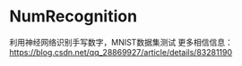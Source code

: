 # NumRecognition
利用神经网络识别手写数字，MNIST数据集测试
更多相信信息：https://blog.csdn.net/qq_28869927/article/details/83281190
